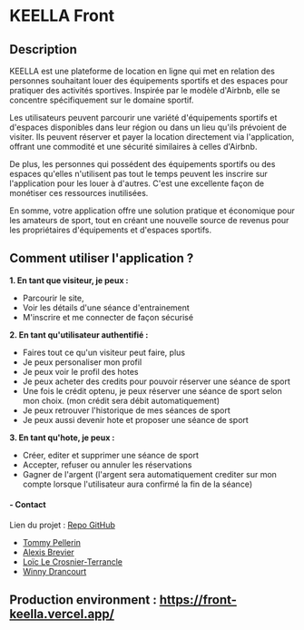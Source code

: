 # KEELLA Front

## Description

KEELLA est une plateforme de location en ligne qui met en relation des personnes souhaitant louer des équipements sportifs et des espaces pour pratiquer des activités sportives. Inspirée par le modèle d'Airbnb, elle se concentre spécifiquement sur le domaine sportif.

Les utilisateurs peuvent parcourir une variété d'équipements sportifs et d'espaces disponibles dans leur région ou dans un lieu qu'ils prévoient de visiter. Ils peuvent réserver et payer la location directement via l'application, offrant une commodité et une sécurité similaires à celles d'Airbnb.

De plus, les personnes qui possédent des équipements sportifs ou des espaces qu'elles n'utilisent pas tout le temps peuvent les inscrire sur l'application pour les louer à d'autres. C'est une excellente façon de monétiser ces ressources inutilisées.

En somme, votre application offre une solution pratique et économique pour les amateurs de sport, tout en créant une nouvelle source de revenus pour les propriétaires d'équipements et d'espaces sportifs.

## Comment utiliser l'application ?
**1. En tant que visiteur, je peux :**
- Parcourir le site, 
- Voir les détails d'une séance d'entrainement
- M'inscrire et me connecter de façon sécurisé

**2. En tant qu'utilisateur authentifié :** 
- Faires tout ce qu'un visiteur peut faire, plus
- Je peux personaliser mon profil
- Je peux voir le profil des hotes
- Je peux acheter des credits pour pouvoir réserver une séance de sport
- Une fois le crédit optenu, je peux réserver une séance de sport selon mon choix. (mon crédit sera débit automatiquement)
- Je peux retrouver l'historique de mes séances de sport
- Je peux aussi devenir hote et proposer une séance de sport

**3. En tant qu'hote, je peux :** 
- Créer, editer et supprimer une séance de sport
- Accepter, refuser ou annuler les réservations
- Gagner de l'argent (l'argent sera automatiquement crediter sur mon compte lorsque l'utilisateur aura confirmé la fin de la séance)

#### - Contact

Lien du projet : [Repo GitHub](https://github.com/tommy-pellerin/front-keella)

- [Tommy Pellerin](https://github.com/tommy-pellerin)
- [Alexis Brevier](https://github.com/BrvAlexis)
- [Loïc Le Crosnier-Terrancle](https://github.com/splmloic)
- [Winny Drancourt](https://github.com/WinnyDrancourt)


## Production environment : https://front-keella.vercel.app/